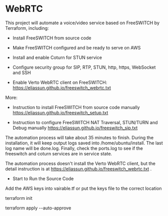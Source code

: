 # WebRTC
This project will automate a voice/video service based on FreeSWITCH by Terraform, including:

* Install FreeSWITCH from source code

* Make FreeSWITCH configured and be ready to serve on AWS

* Install and enable Coturn for STUN service

* Configure security group for SIP, RTP, STUN, http, https, WebSocket and SSH

* Enable Verto WebRTC client on FreeSWITCH: https://eliassun.github.io/freeswitch_webrtc.txt 

More:

* Instruction to install FreeSWITCH from source code manually
https://eliassun.github.io/freeswitch_setup.txt

* Instruction to configure FreeSWITCH NAT Traversal, STUN/TURN and Debug manually
https://eliassun.github.io/freeswitch_sip.txt

The automation process will take about 35 minutes to finish. During the installation, it will keep output logs 
saved into /home/ubuntu/install. The last log name will be done.log. Finally, check the ports.log to see if the 
freeswitch and coturn services are in service state.

The automation process doesn't install the Verto WebRTC client, but the detail instruction is at https://eliassun.github.io/freeswitch_webrtc.txt .

* Start to Run the Source Code

Add the AWS keys into vairable.tf or put the keys file to the correct location

terraform init

terraform apply --auto-approve

